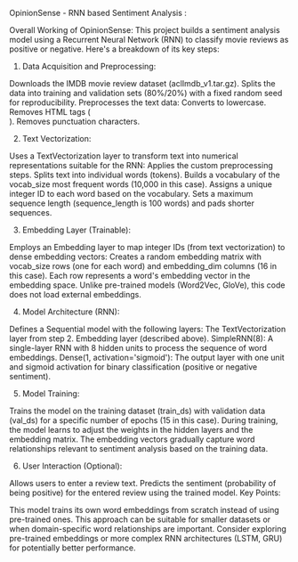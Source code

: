 OpinionSense - RNN based Sentiment Analysis :

Overall Working of OpinionSense:
This project builds a sentiment analysis model using a Recurrent Neural Network (RNN) to classify movie reviews as positive or negative. Here's a breakdown of its key steps:

1. Data Acquisition and Preprocessing:

Downloads the IMDB movie review dataset (aclImdb_v1.tar.gz).
Splits the data into training and validation sets (80%/20%) with a fixed random seed for reproducibility.
Preprocesses the text data:
Converts to lowercase.
Removes HTML tags (<br>).
Removes punctuation characters.

2. Text Vectorization:

Uses a TextVectorization layer to transform text into numerical representations suitable for the RNN:
Applies the custom preprocessing steps.
Splits text into individual words (tokens).
Builds a vocabulary of the vocab_size most frequent words (10,000 in this case).
Assigns a unique integer ID to each word based on the vocabulary.
Sets a maximum sequence length (sequence_length is 100 words) and pads shorter sequences.

3. Embedding Layer (Trainable):

Employs an Embedding layer to map integer IDs (from text vectorization) to dense embedding vectors:
Creates a random embedding matrix with vocab_size rows (one for each word) and embedding_dim columns (16 in this case).
Each row represents a word's embedding vector in the embedding space.
Unlike pre-trained models (Word2Vec, GloVe), this code does not load external embeddings.

4. Model Architecture (RNN):

Defines a Sequential model with the following layers:
The TextVectorization layer from step 2.
Embedding layer (described above).
SimpleRNN(8): A single-layer RNN with 8 hidden units to process the sequence of word embeddings.
Dense(1, activation='sigmoid'): The output layer with one unit and sigmoid activation for binary classification (positive or negative sentiment).

5. Model Training:

Trains the model on the training dataset (train_ds) with validation data (val_ds) for a specific number of epochs (15 in this case).
During training, the model learns to adjust the weights in the hidden layers and the embedding matrix.
The embedding vectors gradually capture word relationships relevant to sentiment analysis based on the training data.

6. User Interaction (Optional):

Allows users to enter a review text.
Predicts the sentiment (probability of being positive) for the entered review using the trained model.
Key Points:

This model trains its own word embeddings from scratch instead of using pre-trained ones.
This approach can be suitable for smaller datasets or when domain-specific word relationships are important.
Consider exploring pre-trained embeddings or more complex RNN architectures (LSTM, GRU) for potentially better performance.
